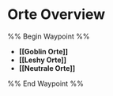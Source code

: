 # Orte Overview

%% Begin Waypoint %%
- **[[Goblin Orte]]**
- **[[Leshy Orte]]**
- **[[Neutrale Orte]]**

%% End Waypoint %%